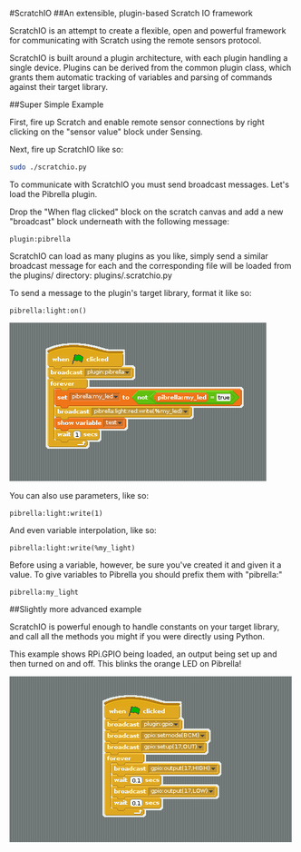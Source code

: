 #ScratchIO
##An extensible, plugin-based Scratch IO framework

ScratchIO is an attempt to create a flexible, open and powerful
framework for communicating with Scratch using the remote sensors protocol.

ScratchIO is built around a plugin architecture, with each plugin handling
a single device. Plugins can be derived from the common plugin class, which
grants them automatic tracking of variables and parsing of commands against
their target library.

##Super Simple Example

First, fire up Scratch and enable remote sensor connections by right
clicking on the "sensor value" block under Sensing.

Next, fire up ScratchIO like so:

```bash
sudo ./scratchio.py
```

To communicate with ScratchIO you must send broadcast messages. Let's
load the Pibrella plugin.

Drop the "When flag clicked" block on the scratch canvas and add a new
"broadcast" block underneath with the following message:

```
plugin:pibrella
```

ScratchIO can load as many plugins as you like, simply send a similar
broadcast message for each and the corresponding file will be loaded
from the plugins/ directory: plugins/<name>.scratchio.py

To send a message to the plugin's target library, format it like so:

```
pibrella:light:on()
```

![Scratch Example](img/example.png)

You can also use parameters, like so:

```
pibrella:light:write(1)
```

And even variable interpolation, like so:

```
pibrella:light:write(%my_light)
```
Before using a variable, however, be sure you've created it and given
it a value. To give variables to Pibrella you should prefix them with
"pibrella:"

```
pibrella:my_light
```

##Slightly more advanced example

ScratchIO is powerful enough to handle constants on your target library,
and call all the methods you might if you were directly using Python.

This example shows RPi.GPIO being loaded, an output being set up
and then turned on and off. This blinks the orange LED on Pibrella!

![Scratch GPIO](img/gpio.png)
